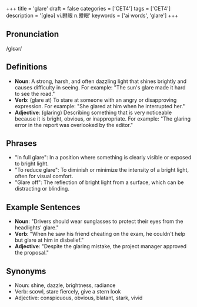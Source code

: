 +++
title = 'glare'
draft = false
categories = ['CET4']
tags = ['CET4']
description = '[gleə] vi.瞪眼 n.瞪眼'
keywords = ['ai words', 'glare']
+++

## Pronunciation
/ɡlɛər/

## Definitions
- **Noun**: A strong, harsh, and often dazzling light that shines brightly and causes difficulty in seeing. For example: "The sun's glare made it hard to see the road."
- **Verb**: (glare at) To stare at someone with an angry or disapproving expression. For example: "She glared at him when he interrupted her."
- **Adjective**: (glaring) Describing something that is very noticeable because it is bright, obvious, or inappropriate. For example: "The glaring error in the report was overlooked by the editor."

## Phrases
- "In full glare": In a position where something is clearly visible or exposed to bright light.
- "To reduce glare": To diminish or minimize the intensity of a bright light, often for visual comfort.
- "Glare off": The reflection of bright light from a surface, which can be distracting or blinding.

## Example Sentences
- **Noun**: "Drivers should wear sunglasses to protect their eyes from the headlights' glare."
- **Verb**: "When he saw his friend cheating on the exam, he couldn't help but glare at him in disbelief."
- **Adjective**: "Despite the glaring mistake, the project manager approved the proposal."

## Synonyms
- Noun: shine, dazzle, brightness, radiance
- Verb: scowl, stare fiercely, give a stern look
- Adjective: conspicuous, obvious, blatant, stark, vivid
